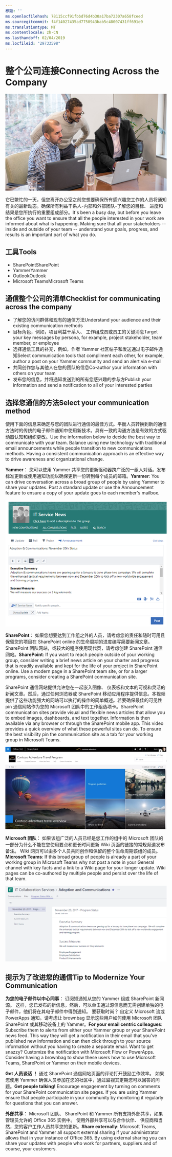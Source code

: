 ```yaml
---
标题: ''
ms.openlocfilehash: 78115ccf91fbbd76d4b30a17ba72307a658fceed
ms.sourcegitcommit: f4f14027435ad7750943bab5c48007431ff691e0
ms.translationtype: MT
ms.contentlocale: zh-CN
ms.lasthandoff: 02/04/2019
ms.locfileid: "29733598"
---
```

# <a name="connecting-across-the-company"></a><span data-ttu-id="86409-102">整个公司连接</span><span class="sxs-lookup"><span data-stu-id="86409-102">Connecting Across the Company</span></span>

![连接 visual](media/ditl_crosscompany.png)

<span data-ttu-id="86409-p101">它已繁忙的一天，但您离开办公室之前您想要确保所有感兴趣您工作的人员将通知有关的最新动态。确保所有利益干系人-内部和外部团队-了解您的目标、 进度和结果是您所执行的重要组成部分。</span><span class="sxs-lookup"><span data-stu-id="86409-p101">It's been a busy day, but before you leave the office you want to ensure that all the people interested in your work are informed about what is happening. Making sure that all your stakeholders -- inside and outside of your team -- understand your goals, progress, and results is an important part of what you do.</span></span>  

## <a name="tools"></a><span data-ttu-id="86409-106">工具</span><span class="sxs-lookup"><span data-stu-id="86409-106">Tools</span></span>
- <span data-ttu-id="86409-107">SharePoint</span><span class="sxs-lookup"><span data-stu-id="86409-107">SharePoint</span></span>
- <span data-ttu-id="86409-108">Yammer</span><span class="sxs-lookup"><span data-stu-id="86409-108">Yammer</span></span>
- <span data-ttu-id="86409-109">Outlook</span><span class="sxs-lookup"><span data-stu-id="86409-109">Outlook</span></span>
- <span data-ttu-id="86409-110">Microsoft Teams</span><span class="sxs-lookup"><span data-stu-id="86409-110">Microsoft Teams</span></span> 

## <a name="checklist-for-communicating-across-the-company"></a><span data-ttu-id="86409-111">通信整个公司的清单</span><span class="sxs-lookup"><span data-stu-id="86409-111">Checklist for communicating across the company</span></span>
- <span data-ttu-id="86409-112">了解您的访问群体和现有的通信方法</span><span class="sxs-lookup"><span data-stu-id="86409-112">Understand your audience and their existing communication methods</span></span>
- <span data-ttu-id="86409-113">目标角色，例如，项目利益干系人、 工作组成员或员工的关键消息</span><span class="sxs-lookup"><span data-stu-id="86409-113">Target your key messages by persona, for example, project stakeholder, team member, or employee</span></span>
- <span data-ttu-id="86409-114">选择通信工具的补充，例如，作者 Yammer 社区帖子和发送通过电子邮件通知</span><span class="sxs-lookup"><span data-stu-id="86409-114">Select communication tools that compliment each other, for example, author a post on your Yammer community and send an alert via e-mail</span></span> 
- <span data-ttu-id="86409-115">共同创作您与其他人在您的团队的信息</span><span class="sxs-lookup"><span data-stu-id="86409-115">Co-author your information with others on your team</span></span>
- <span data-ttu-id="86409-116">发布您的信息，并将通知发送到的所有您感兴趣的参与方</span><span class="sxs-lookup"><span data-stu-id="86409-116">Publish your information and send a notification to all of your interested parties</span></span> 
 
## <a name="select-your-communication-method"></a><span data-ttu-id="86409-117">选择您通信的方法</span><span class="sxs-lookup"><span data-stu-id="86409-117">Select your communication method</span></span>
<span data-ttu-id="86409-p102">使用下面的信息来确定与您的团队进行通信的最佳方式。平衡人员转换到新的通信方法时的传统的电子邮件通知中使用新技术。具有一致的沟通方法是有效的方式驱动器认知和组织更改。</span><span class="sxs-lookup"><span data-stu-id="86409-p102">Use the information below to decide the best way to communicate with your team. Balance using new technology with traditional email announcements while people transition to new communications methods. Having a consistent communication approach is an effective way to drive awareness and organizational change.</span></span> 

<span data-ttu-id="86409-p103">**Yammer**： 您可以使用 Yammer 共享您的更新驱动器跨广泛的一组人对话。发布标准更新或使用通知功能以确保更新一份转到每个成员的邮箱。</span><span class="sxs-lookup"><span data-stu-id="86409-p103">**Yammer**: You can drive conversation across a broad group of people by using Yammer to share your updates. Post a standard update or use the Announcement feature to ensure a copy of your update goes to each member's mailbox.</span></span> 

![社交媒体发布](media/ditl_IT-Service-News.png)

<span data-ttu-id="86409-p104">**SharePoint**： 如果您想要达到工作组之外的人员，请考虑您的责任和随时可用且保留您的项目在 SharePoint online 的生命周期的进度编写简要新闻文章。SharePoint 团队网站，或较大的程序使用现代页，请考虑创建 SharePoint 通信网站。</span><span class="sxs-lookup"><span data-stu-id="86409-p104">**SharePoint**: If you want to reach people outside of your  working group, consider writing a brief news article on your charter and progress that is readily available and kept for the life of your project in SharePoint online. Use a modern page in a SharePoint team site, or for a larger programs, consider creating a SharePoint communication site.</span></span> 

<span data-ttu-id="86409-p105">SharePoint 通信网站提供允许您在一起嵌入图像、 仪表板和文本的可视和灵活的新闻文章。然后，通过任何浏览器或 SharePoint 移动应用程序提供信息。本视频提供了这些功能强大的网站可以执行的操作的简单概述。若要确保最佳的可见性 pin 通信网站作为您的 Microsoft 团队中的工作组选项卡。</span><span class="sxs-lookup"><span data-stu-id="86409-p105">SharePoint communication sites provide visual and flexible news articles that allow you to embed images, dashboards, and text together. Information is then available via any browser or through the SharePoint mobile app. This video provides a quick overview of what these powerful sites can do. To ensure the best visibility pin the communication site as a tab for your working group in Microsoft Teams.</span></span>

![示例通信网站中 SharePoint online](media/ditl_Comm-Site.png)

<span data-ttu-id="86409-p106">**Microsoft 团队**： 如果该组广泛的人员已经是您工作的组中的 Microsoft 团队的一部分为什么不能在您使用要点和更长时间更新 Wiki 页面的链接的常规频道发布备注。 Wiki 网页可以由多个人员共同创作和保留的整个生命周期该组的成员。</span><span class="sxs-lookup"><span data-stu-id="86409-p106">**Microsoft Teams**:  If this broad group of people is already a part of your working group in Microsoft Teams why not post a note in your General channel with key facts and a link to a Wiki page for your longer update.  Wiki pages can be co-authored by multiple people and persist over the life of that team.</span></span> 

![中的 Microsoft 团队的 Wiki 页面的屏幕截图](media/ditl_Teams-Wiki.png)

## <a name="tip-to-modernize-your-communication"></a><span data-ttu-id="86409-134">提示为了改进您的通信</span><span class="sxs-lookup"><span data-stu-id="86409-134">Tip to Modernize Your Communication</span></span>

<span data-ttu-id="86409-p107">**为您的电子邮件以中心同事**： 订阅短通知从您的 Yammer 组或 SharePoint 新闻源。 这样，您已发布的新信息，然后，可以单击通过源信息而无需创建单独的电子邮件，他们将在其电子邮件中得到通知。 要获取时尚？ 自定义 Microsoft 流或 PowerApps 通知。请考虑让 brownbag 显示这些用户如何使用 Microsoft 团队 SharePoint 或其移动设备上的 Yammer。</span><span class="sxs-lookup"><span data-stu-id="86409-p107">**For your email centric colleagues**: Subscribe them to alerts from either your Yammer group or your SharePoint news feed.  This way they will get a notification in their email that you've published new information and can then click through to your source information without you having to create a separate email.  Want to get snazzy?  Customize the notification with Microsoft Flow or PowerApps. Consider having a brownbag to show these users how to use Microsoft Teams, SharePoint or Yammer on their mobile devices.</span></span> 

<span data-ttu-id="86409-p108">**Get 人员谈话 ！** 通过 SharePoint 通信网站页面的评论打开鼓励工作效率。 如果您使用 Yammer 确保人员参加在您的社区中，通过监视其定期您可以回答的问题。</span><span class="sxs-lookup"><span data-stu-id="86409-p108">**Get people talking!** Encourage engagement by turning on comments for your SharePoint communication site pages.  If you are using Yammer ensure that people participate in your community by monitoring it regularly for questions that you can answer.</span></span> 

<span data-ttu-id="86409-p109">**外部共享**： Microsoft 团队、 SharePoint 和 Yammer 所有支持外部共享，如果管理员允许的 Office 365 实例中。 使用外部共享可以与合作伙伴、 供应商和当然，您的客户工作人员共享您的更新。</span><span class="sxs-lookup"><span data-stu-id="86409-p109">**Share externally**:  Microsoft Teams, SharePoint and Yammer all support external sharing if your administrator allows that in your instance of Office 365.  By using external sharing you can share your updates with people who work for partners, suppliers and of course, your customers.</span></span>